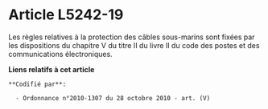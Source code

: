 # Article L5242-19

Les règles relatives à la protection des câbles sous-marins sont fixées par les dispositions du chapitre V du titre II du
livre II du code des postes et des communications électroniques.

**Liens relatifs à cet article**

	**Codifié par**:

	  - Ordonnance n°2010-1307 du 28 octobre 2010 - art. (V)
